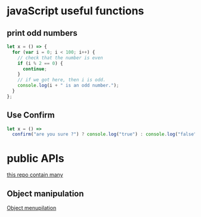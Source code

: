 # javaScript useful functions

## print odd numbers

```js
let x = () => {
  for (var i = 0; i < 100; i++) {
    // check that the number is even
    if (i % 2 == 0) {
      continue;
    }
    // if we got here, then i is odd.
    console.log(i + " is an odd number.");
  }
};
```

## Use Confirm

```js
let x = () =>
  confirm("are you sure ?") ? console.log("true") : console.log("false");
```

# public APIs

[this repo contain many](https://github.com/public-apis/public-apis)

## Object manipulation

[Object menupilation](https://medium.com/infancyit/javascript-object-manipulation-5d1145cf06ef)
